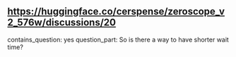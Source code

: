 ## https://huggingface.co/cerspense/zeroscope_v2_576w/discussions/20

contains_question: yes
question_part: So is there a way to have shorter wait time?